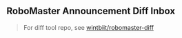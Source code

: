 ## RoboMaster Announcement Diff Inbox

> For diff tool repo, see [wintbiit/robomaster-diff](https://github.com/wintbiit/robomaster-diff)